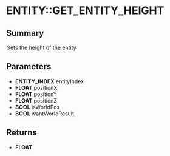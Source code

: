 # ENTITY::GET_ENTITY_HEIGHT

## Summary
Gets the height of the entity

## Parameters
* **ENTITY_INDEX** entityIndex
* **FLOAT** positionX
* **FLOAT** positionY
* **FLOAT** positionZ
* **BOOL** isWorldPos
* **BOOL** wantWorldResult

## Returns
* **FLOAT**